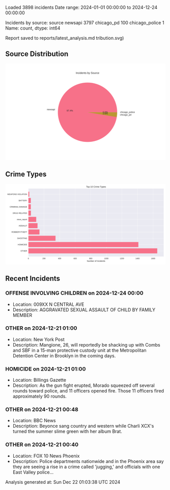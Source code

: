 
Loaded 3898 incidents
Date range: 2024-01-01 00:00:00 to 2024-12-24 00:00:00

Incidents by source:
source
newsapi           3797
chicago_pd         100
chicago_police       1
Name: count, dtype: int64

Report saved to reports/latest_analysis.md
tribution.svg)

## Source Distribution
![Source Distribution](images/source_distribution.svg)

## Crime Types
![Crime Types](images/crime_types.svg)

## Recent Incidents

### OFFENSE INVOLVING CHILDREN on 2024-12-24 00:00
- Location: 009XX N CENTRAL AVE
- Description: AGGRAVATED SEXUAL ASSAULT OF CHILD BY FAMILY MEMBER


### OTHER on 2024-12-21 01:00
- Location: New York Post
- Description: Mangione, 26, will reportedly be shacking up with Combs and SBF in a 15-man protective custody unit at the Metropolitan Detention Center in Brooklyn in the coming days.


### HOMICIDE on 2024-12-21 01:00
- Location: Billings Gazette
- Description: As the gun fight erupted, Morado squeezed off several rounds toward police, and 11 officers opened fire. Those 11 officers fired approximately 90 rounds.


### OTHER on 2024-12-21 00:48
- Location: BBC News
- Description: Beyonce sang country and western while Charli XCX's turned the summer slime green with her album Brat.


### OTHER on 2024-12-21 00:40
- Location: FOX 10 News Phoenix
- Description: Police departments nationwide and in the Phoenix area say they are seeing a rise in a crime called 'jugging,' and officials with one East Valley police...

Analysis generated at: Sun Dec 22 01:03:38 UTC 2024
